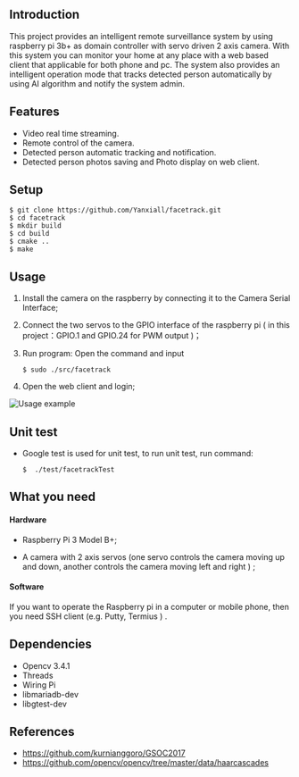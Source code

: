 ## Introduction

This project provides an intelligent remote surveillance system by using raspberry pi 3b+ as domain controller with servo driven 2 axis camera. With this system you can monitor your home at any place with a web based client that applicable for both phone and pc. The system also provides an intelligent operation mode that tracks detected person automatically by using AI algorithm and notify the system admin.

## Features

- Video real time streaming.
- Remote control of the camera.
- Detected person automatic tracking and notification.
- Detected person photos saving and Photo display on web client.

## Setup

```
$ git clone https://github.com/Yanxiall/facetrack.git
$ cd facetrack
$ mkdir build
$ cd build 
$ cmake ..
$ make
```

## Usage

1. Install the camera on the raspberry by connecting it to the Camera Serial Interface;

2. Connect the two servos to the GPIO interface of the raspberry pi ( in this project：GPIO.1 and GPIO.24 for PWM output )；

3. Run program: Open the command and input

   ```
   $ sudo ./src/facetrack
   ```

4. Open the web client and login; 

![Usage example](usage-example.gif)


## Unit test
- Google test is used for unit test, to run unit test, run command:

   ```
   $  ./test/facetrackTest
   ```

## What you need

#### Hardware

- Raspberry Pi 3 Model B+;

- A camera with 2 axis servos (one servo controls the camera moving up and down, another controls the camera moving left and right )  ;

#### Software

If you want to operate the Raspberry pi in a computer or mobile phone, then you need SSH client (e.g. Putty, Termius ) .

## Dependencies 

- Opencv 3.4.1
- Threads 
- Wiring Pi
- libmariadb-dev
- libgtest-dev

## References

- https://github.com/kurnianggoro/GSOC2017
- https://github.com/opencv/opencv/tree/master/data/haarcascades
